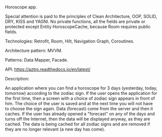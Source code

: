 Horoscope app.


Special attention is paid to the principles of Clean Architecture, OOP, SOLID, DRY, KISS and YAGNI. No private functions, all the fields are private or protected except Entity HoroscopeCache, because Room requires public fields.


Technologies: Retrofit, Room, Hilt, Navigation Graph, Coroutines.

Architecture pattern: MVVM.

Patterns: Data Mapper, Facade.

API: https://aztro.readthedocs.io/en/latest/


Description:

An application where you can find a horoscope for 3 days (yesterday, today, tomorrow) according to the zodiac sign. If the user opens the application for the first time, then a screen with a choice of zodiac sign appears in front of him. The choice of the user is saved and at the next time you will not have to choose the sign again. Data (forecast) come from the server and then it caches. If the user has already opened a "forecast" on any of the days and turns off the Internet, then the data will be displayed anyway, as they are cached. The data is being cached for all zodiac signs and are removed if they are no longer relevant (a new day has come).
